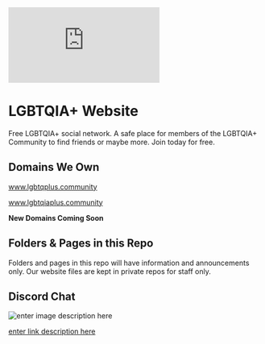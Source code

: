 ![Logo](https://www.lgbtqiaplus.community/image_transcoder.php?o=sys_custom_images&h=7&x=240&y=148)
# LGBTQIA+ Website
Free LGBTQIA+ social network. A safe place for members of the LGBTQIA+ Community to find friends or maybe more. Join today for free.
## Domains We Own
www.lgbtqplus.community

www.lgbtqiaplus.community

**New Domains Coming Soon**
## Folders & Pages in this Repo
Folders and pages in this repo will have information and announcements only. Our website files are kept in private repos for staff only. 

## Discord Chat
![enter image description here](https://discord.com/assets/e4923594e694a21542a489471ecffa50.svg)

[enter link description here](https://discord.gg/VZDZJ35AYa)
<!--stackedit_data:
eyJoaXN0b3J5IjpbLTc3ODQ5Njk4NiwtMTkyNjkzODcyNCwtMj
A3NzYyMjIzLC00NDQ3ODk5MTcsMTA0MjM3MzQxMV19
-->